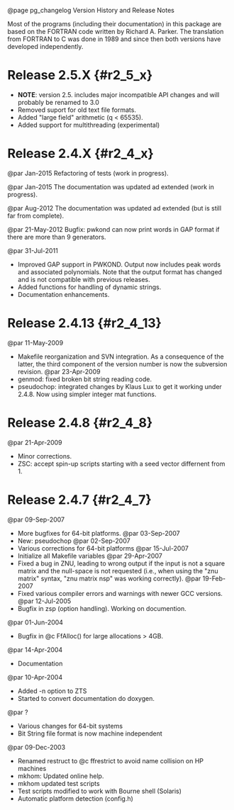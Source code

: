 @page pg_changelog Version History and Release Notes

Most of the programs (including their documentation) in this package
are based on the FORTRAN code written by Richard A. Parker.
The translation from FORTRAN to C was done in 1989 and since then both
versions have developed independently.


# Release 2.5.X {#r2_5_x}

- **NOTE**: version 2.5. includes major incompatible API changes
  and will probably be renamed to 3.0
- Removed suport for old text file formats.
- Added "large field" arithmetic (q < 65535).
- Added support for multithreading (experimental)


# Release 2.4.X {#r2_4_x}
@par Jan-2015
Refactoring of tests (work in progress).

@par Jan-2015
The documentation was updated ad extended (work in progress).

@par Aug-2012
The documentation was updated ad extended (but is still far from complete).

@par 21-May-2012
Bugfix: pwkond can now print words in GAP format if there are more than 9 generators.

@par 31-Jul-2011
- Improved GAP support in PWKOND. Output now includes peak words and associated polynomials.
  Note that the output format has changed and is not compatible with previous releases.
- Added functions for handling of dynamic strings.
- Documentation enhancements.

# Release 2.4.13 {#r2_4_13}
@par 11-May-2009 
- Makefile reorganization and SVN integration. As a consequence of the latter, the third
  component of the version number is now the subversion revision.
@par 23-Apr-2009 
- genmod: fixed broken bit string reading code.
- pseudochop: integrated changes by Klaus Lux to get it working under 2.4.8.
  Now using simpler integer mat functions.

# Release 2.4.8 {#r2_4_8}
@par 21-Apr-2009 
- Minor corrections.
- ZSC: accept spin-up scripts starting with a seed vector differnent from 1.

# Release 2.4.7 {#r2_4_7}
@par 09-Sep-2007
- More bugfixes for 64-bit platforms.
@par 03-Sep-2007
- New: pseudochop
@par 02-Sep-2007
- Various corrections for 64-bit platforms
@par 15-Jul-2007
- Initialize all Makefile variables
@par 29-Apr-2007
- Fixed a bug in ZNU, leading to wrong output if the input is not a square matrix and
  the null-space is not requested (i.e., when using the "znu matrix" syntax,
  "znu matrix nsp" was working correctly).
@par 19-Feb-2007
- Fixed various compiler errors and warnings with newer GCC versions.
@par 12-Jul-2005
- Bugfix in zsp (option handling).  Working on documention.

@par 01-Jun-2004
- Bugfix in @c FfAlloc() for large allocations > 4GB.

@par 14-Apr-2004
- Documentation

@par 10-Apr-2004
- Added -n option to ZTS
- Started to convert documentation do doxygen.

@par ?
- Various changes for 64-bit systems
- Bit String file format is now machine independent

@par 09-Dec-2003
- Renamed restruct to @c ffrestrict to avoid name collision on HP machines
- mkhom: Updated online help.
- mkhom updated test scripts
- Test scripts modified to work with Bourne shell (Solaris)
- Automatic platform detection (config.h)

